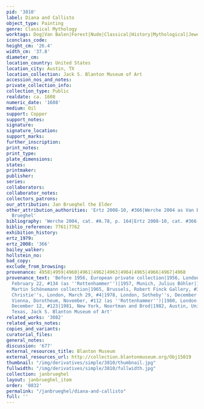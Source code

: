 ```yaml
---
pid: '3810'
label: Diana and Callisto
object_type: Painting
genre: Classical Mythology
worktags: Dog|Van Balen|Forest|Nude|Classical|History|Mythological|Jewels|Shells
iconclass_code:
height_cm: '26.4'
width_cm: '37.8'
diameter_cm:
location_country: United States
location_city: Austin, TX
location_collection: Jack S. Blanton Museum of Art
accession_nos_and_notes:
private_collection_info:
collection_type: Public
realdate: ca. 1608
numeric_date: '1608'
medium: Oil
support: Copper
support_notes:
signature:
signature_location:
support_marks:
further_inscription:
print_notes:
print_type:
plate_dimensions:
states:
printmaker:
publisher:
series:
collaborators:
collaborator_notes:
collectors_patrons:
our_attribution: Jan Brueghel the Elder
other_attribution_authorities: 'Ertz 2008-10, #366|Werche 2004 as Van Balen and Jan
  Brueghel'
bibliography: 'Werche 2004, cat. #A.78, p. 164|Ertz 2008-10, cat. #366'
biblio_reference: 7761|7762
exhibition_history:
ertz_1979:
ertz_2008: '366'
bailey_walker:
hollstein_no:
bad_copy:
exclude_from_browsing:
provenance: 4958|4959|4960|4961|4962|4963|4964|4965|4966|4967|4968
provenance_text: 'Before 1956, European private collection|1956, London, Sotheby''s,
  February 22, #134 (as ''Rottenhammer'')|1957, Munich, Julius Böhler|1963, Lugano,
  Martin Schönemann collection|1965, Brussels, Robert Finck Gallery, #34|1974, London,
  Christie''s, London, March 29, #4|1978, London, Sotheby''s, December 13, #209|1979,
  Vienna, Dorotheum, November, #112 (as ''Rottenhammer'')|1980, London, Christie''s,
  December 12, #123|1981, New York, Noortman and Brod|1982, Austin, University of
  Texas, Jack S. Blanton Museum of Art'
related_works: '3082'
related_works_notes:
copies_and_variants:
curatorial_files:
general_notes:
discussion: '677'
external_resources_title: Blanton Museum
external_resources_url: http://collection.blantonmuseum.org/Obj15019
thumbnail: "/img/derivatives/simple/3810/thumbnail.jpg"
fullwidth: "/img/derivatives/simple/3810/fullwidth.jpg"
collection: janbrueghel
layout: janbrueghel_item
order: '0832'
permalink: "/janbrueghel/diana-and-callisto"
full: ''
---
```

